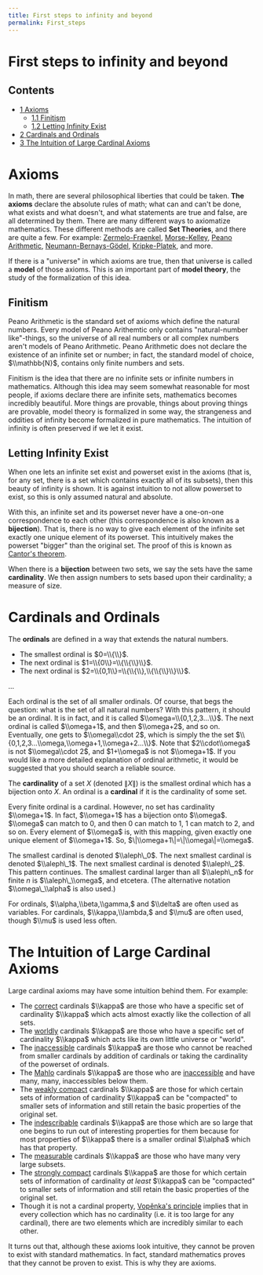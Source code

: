 ```yaml
---
title: First steps to infinity and beyond
permalink: First_steps
---
```

# First steps to infinity and beyond











  



## Contents


-   [<span class="tocnumber">1</span> <span
    class="toctext">Axioms</span>](#Axioms)
    -   [<span class="tocnumber">1.1</span> <span
        class="toctext">Finitism</span>](#Finitism)
    -   [<span class="tocnumber">1.2</span> <span
        class="toctext">Letting Infinity
        Exist</span>](#Letting_Infinity_Exist)
-   [<span class="tocnumber">2</span> <span class="toctext">Cardinals
    and Ordinals</span>](#Cardinals_and_Ordinals)
-   [<span class="tocnumber">3</span> <span class="toctext">The
    Intuition of Large Cardinal
    Axioms</span>](#The_Intuition_of_Large_Cardinal_Axioms)


# <span id="Axioms" class="mw-headline">Axioms</span>

In math, there are several philosophical liberties that could be taken.
**The axioms** declare the absolute rules of math; what can and can't be
done, what exists and what doesn't, and what statements are true and
false, are all determined by them. There are many different ways to
axiomatize mathematics. These different methods are called **Set
Theories**, and there are quite a few. For example:
[Zermelo-Fraenkel](ZFC "ZFC"),
<a href="Morse-Kelley" class="mw-redirect" title="Morse-Kelley">Morse-Kelley</a>,
<a href="http://modelsofpa.info/" class="external text">Peano Arithmetic</a>,
<a href="NBG" class="mw-redirect" title="NBG">Neumann-Bernays-Gödel</a>,
[Kripke-Platek](Kripke-Platek "Kripke-Platek"),
and more.

If there is a "universe" in which axioms are true, then that universe is
called a **model** of those axioms. This is an important part of **model
theory**, the study of the formalization of this idea.

## Finitism

Peano Arithmetic is the standard set of axioms which define the natural
numbers. Every model of Peano Arithemtic only contains "natural-number
like"-things, so the universe of all real numbers or all complex numbers
aren't models of Peano Arithmetic. Peano Arithmetic does not declare the
existence of an infinite set or number; in fact, the standard model of
choice, $\\mathbb{N}$, contains only finite numbers and sets.

Finitism is the idea that there are no infinite sets or infinite numbers
in mathematics. Although this idea may seem somewhat reasonable for most
people, if axioms declare there are infinite sets, mathematics becomes
incredibly beautiful. More things are provable, things about proving
things are provable, model theory is formalized in some way, the
strangeness and oddities of infinity become formalized in pure
mathematics. The intuition of infinity is often preserved if we let it
exist.

## Letting Infinity Exist

When one lets an infinite set exist and powerset exist in the axioms
(that is, for any set, there is a set which contains exactly all of its
subsets), then this beauty of infinity is shown. It is against intuition
to not allow powerset to exist, so this is only assumed natural and
absolute.

With this, an infinite set and its powerset never have a one-on-one
correspondence to each other (this correspondence is also known as a
**bijection**). That is, there is no way to give each element of the
infinite set exactly one unique element of its powerset. This
intuitively makes the powerset "bigger" than the original set. The proof
of this is known as
<a href="https://en.wikipedia.org/wiki/Cantor%27s_theorem" class="external text">Cantor's theorem</a>.

When there is a **bijection** between two sets, we say the sets have the
same **cardinality**. We then assign numbers to sets based upon their
cardinality; a measure of size.

# <span id="Cardinals_and_Ordinals" class="mw-headline">Cardinals and Ordinals</span>

The **ordinals** are defined in a way that extends the natural numbers.

-   The smallest ordinal is $0=\\{\\}$.
-   The next ordinal is $1=\\{0\\}=\\{\\{\\}\\}$.
-   The next ordinal is $2=\\{0,1\\}=\\{\\{\\},\\{\\{\\}\\}\\}$.

...

Each ordinal is the set of all smaller ordinals. Of course, that begs
the question: what is the set of all natural numbers? With this pattern,
it should be an ordinal. It is in fact, and it is called
$\\omega=\\{0,1,2,3...\\}$. The next ordinal is called $\\omega+1$, and
then $\\omega+2$, and so on. Eventually, one gets to $\\omega\\cdot 2$,
which is simply the the set
$\\{0,1,2,3...\\omega,\\omega+1,\\omega+2...\\}$. Note that
$2\\cdot\\omega$ is not $\\omega\\cdot 2$, and $1+\\omega$ is not
$\\omega+1$. If you would like a more detailed explanation of ordinal
arithmetic, it would be suggested that you should search a reliable
source.

The **cardinality** of a set $X$ (denoted $\|X\|$) is the smallest
ordinal which has a bijection onto $X$. An ordinal is a **cardinal** if
it is the cardinality of some set.

Every finite ordinal is a cardinal. However, no set has cardinality
$\\omega+1$. In fact, $\\omega+1$ has a bijection onto $\\omega$.
$\\omega$ can match to $0$, and then $0$ can match to $1$, $1$ can match
to $2$, and so on. Every element of $\\omega$ is, with this mapping,
given exactly one unique element of $\\omega+1$. So,
$\|\\omega+1\|=\|\\omega\|=\\omega$.

The smallest cardinal is denoted $\\aleph\_0$. The next smallest
cardinal is denoted $\\aleph\_1$. The next smallest cardinal is denoted
$\\aleph\_2$. This pattern continues. The smallest cardinal larger than
all $\\aleph\_n$ for finite $n$ is $\\aleph\_\\omega$, and etcetera.
(The alternative notation $\\omega\_\\alpha$ is also used.)

For ordinals, $\\alpha,\\beta,\\gamma,$ and $\\delta$ are often used as
variables. For cardinals, $\\kappa,\\lambda,$ and $\\mu$ are often used,
though $\\mu$ is used less often.

# <span id="The_Intuition_of_Large_Cardinal_Axioms" class="mw-headline">The Intuition of Large Cardinal Axioms</span>

Large cardinal axioms may have some intuition behind them. For example:

-   The
    <a href="Correct" class="mw-redirect" title="Correct">correct</a>
    cardinals $\\kappa$ are those who have a specific set of cardinality
    $\\kappa$ which acts almost exactly like the collection of all sets.
-   The
    [worldly](Worldly "Worldly")
    cardinals $\\kappa$ are those who have a specific set of cardinality
    $\\kappa$ which acts like its own little universe or "world".
-   The
    [inaccessible](Inaccessible "Inaccessible")
    cardinals $\\kappa$ are those who cannot be reached from smaller
    cardinals by addition of cardinals or taking the cardinality of the
    powerset of ordinals.
-   The
    [Mahlo](Mahlo "Mahlo")
    cardinals $\\kappa$ are those who are
    [inaccessible](Inaccessible "Inaccessible")
    and have many, many, inaccessibles below them.
-   The [weakly
    compact](Weakly_compact "Weakly compact")
    cardinals $\\kappa$ are those for which certain sets of information
    of cardinality $\\kappa$ can be "compacted" to smaller sets of
    information and still retain the basic properties of the original
    set.
-   The
    [indescribable](Indescribable "Indescribable")
    cardinals $\\kappa$ are those which are so large that one begins to
    run out of interesting properties for them because for most
    properties of $\\kappa$ there is a smaller ordinal $\\alpha$ which
    has that property.
-   The
    [measurable](Measurable "Measurable")
    cardinals $\\kappa$ are those who have many very large subsets.
-   The [strongly
    compact](Strongly_compact "Strongly compact")
    cardinals $\\kappa$ are those for which certain sets of information
    of cardinality *at least* $\\kappa$ can be "compacted" to smaller
    sets of information and still retain the basic properties of the
    original set.
-   Though it is not a cardinal property, [Vopěnka's
    principle](Vopenka "Vopenka")
    implies that in every collection which has no cardinality (i.e. it
    is too large for any cardinal), there are two elements which are
    incredibly similar to each other.

It turns out that, although these axioms look intuitive, they cannot be
proven to exist with standard mathematics. In fact, standard mathematics
proves that they cannot be proven to exist. This is why they are axioms.


